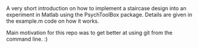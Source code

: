##
A very short introduction on how to implement a staircase design into an experiment in Matlab using the PsychToolBox package. 
Details are given in the example.m code on how it works. 

Main motivation for this repo was to get better at using git from the command line. :)